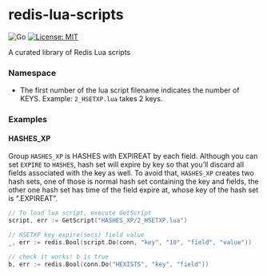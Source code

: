 # redis-lua-scripts

![Go](https://github.com/jimako1989/redis-lua-scripts/workflows/Go/badge.svg)
[![License: MIT](https://img.shields.io/badge/License-MIT-blue.svg)](https://opensource.org/licenses/MIT)

A curated library of Redis Lua scripts

### Namespace
 - The first number of the lua script filename indicates the number of KEYS.
 Example: ```2_HSETXP.lua``` takes 2 keys.

### Examples

#### HASHES_XP
Group ```HASHES_XP``` is HASHES with EXPIREAT by each field.
Although you can set ```EXPIRE``` to ```HASHES```, hash set will expire by key so that you’ll discard all fields associated with the key as well.
To avoid that, ```HASHES_XP``` creates two hash sets, one of those is normal hash set containing the key and fields, the other one hash set has time of the field expire at, whose key of the hash set is “<key>.EXPIREAT”.
```go
// To load lua script, execute GetScript
script, err := GetScript("HASHES_XP/2_HSETXP.lua")

// HSETXP key expire(secs) field value
_, err := redis.Bool(script.Do(conn, "key", "10", "field", "value"))

// check it works! b is true
b, err := redis.Bool(conn.Do("HEXISTS", "key", "field"))
```
